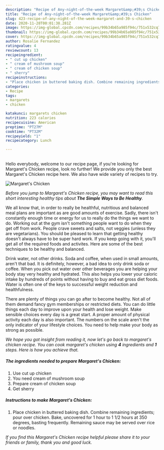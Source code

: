 ```yaml
---
description: "Recipe of Any-night-of-the-week Margaret&amp;#39;s Chicken"
title: "Recipe of Any-night-of-the-week Margaret&amp;#39;s Chicken"
slug: 423-recipe-of-any-night-of-the-week-margaret-and-39-s-chicken
date: 2020-11-28T00:01:38.281Z
image: https://img-global.cpcdn.com/recipes/99b34b65a985f94c/751x532cq70/margarets-chicken-recipe-main-photo.jpg
thumbnail: https://img-global.cpcdn.com/recipes/99b34b65a985f94c/751x532cq70/margarets-chicken-recipe-main-photo.jpg
cover: https://img-global.cpcdn.com/recipes/99b34b65a985f94c/751x532cq70/margarets-chicken-recipe-main-photo.jpg
author: Rosalie Fernandez
ratingvalue: 4
reviewcount: 13
recipeingredient:
- " cut up chicken"
- " cream of mushroom soup"
- " cream of chicken soup"
- " sherry"
recipeinstructions:
- "Place chicken in buttered baking dish. Combine remaining ingredients; pour over chicken. Bake, uncovered for 1 hour to 1 1/2 hours at 350 degrees, basting frequently. Remaining sauce may be served over rice or noodles."
categories:
- Recipe
tags:
- margarets
- chicken

katakunci: margarets chicken 
nutrition: 223 calories
recipecuisine: American
preptime: "PT27M"
cooktime: "PT32M"
recipeyield: "1"
recipecategory: Lunch

---
```

<br>
Hello everybody, welcome to our recipe page, if you're looking for Margaret&#39;s Chicken recipe, look no further! We provide you only the best Margaret&#39;s Chicken recipe here. We also have wide variety of recipes to try.
<br>


![Margaret&#39;s Chicken](https://img-global.cpcdn.com/recipes/99b34b65a985f94c/751x532cq70/margarets-chicken-recipe-main-photo.jpg)

<i>Before you jump to Margaret&#39;s Chicken recipe, you may want to read this short interesting healthy tips about <strong>The Simple Ways to Be Healthy</strong>.</i>

We all know that, in order to really be healthful, nutritious and balanced meal plans are important as are good amounts of exercise. Sadly, there isn't constantly enough time or energy for us to really do the things we want to do. Working out at the gym isn't something people want to do when they get off from work. People crave sweets and salts, not veggies (unless they are vegetarians). You should be pleased to learn that getting healthy doesn't always have to be super hard work. If you keep going with it, you'll get all of the required foods and activites. Here are some of the best techniques to be healthy and balanced.

Drink water, not other drinks. Soda and coffee, when used in small amounts, aren't that bad. It is definitely, however, a bad idea to only drink soda or coffee. When you pick out water over other beverages you are helping your body stay very healthy and hydrated. This also helps you lower your caloric intake by hundreds of points without having to buy and eat gross diet foods. Water is often one of the keys to successful weight reduction and healthfulness.

There are plenty of things you can go after to become healthy. Not all of them demand fancy gym memberships or restricted diets. You can do little things each day to improve upon your health and lose weight. Make sensible choices every day is a great start. A proper amount of physical activity each day is also important. The numbers on the scale aren't the only indicator of your lifestyle choices. You need to help make your body as strong as possible. 


<i>We hope you got insight from reading it, now let's go back to margaret&#39;s chicken recipe. You can cook margaret&#39;s chicken using <strong>4</strong> ingredients and <strong>1</strong> steps. Here is how you achieve that.
</i>

##### The ingredients needed to prepare Margaret&#39;s Chicken:

1. Use  cut up chicken
1. You need  cream of mushroom soup
1. Prepare  cream of chicken soup
1. Get  sherry


##### Instructions to make Margaret&#39;s Chicken:

1. Place chicken in buttered baking dish. Combine remaining ingredients; pour over chicken. Bake, uncovered for 1 hour to 1 1/2 hours at 350 degrees, basting frequently. Remaining sauce may be served over rice or noodles.


<i>If you find this Margaret&#39;s Chicken recipe helpful please share it to your friends or family, thank you and good luck.</i>
